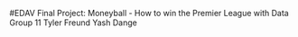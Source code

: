 #EDAV Final Project: Moneyball - How to win the Premier League with Data
Group 11
Tyler Freund
Yash Dange
